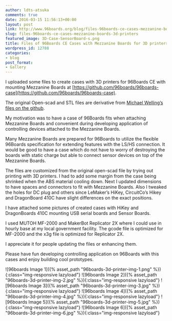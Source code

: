 ```yaml
---
author: ldts-atsuka
comments: true
date: 2016-03-15 11:56:13+00:00
layout: post
link: http://www.96boards.org/blog/files-96boards-ce-cases-mezzanine-boards-3d-printers/
slug: files-96boards-ce-cases-mezzanine-boards-3d-printers
featured_image: 3D-Case-SensorBoard-s.png
title: Files of 96Boards CE Cases with Mezzanine Boards for 3D printers
wordpress_id: 12788
categories:
- blog
post_format:
- Gallery
---
```


I uploaded some files to create cases with 3D printers for 96Boards CE with mounting Mezzanine Boards at [https://github.com/96boards/96boards-case](https://github.com/96boards/96boards-case).

The original Open-scad and STL files are derivative from [Michael Welling’s files on the github](https://github.com/mwelling).

My motivation was to have a case of 96Boards fits when attaching Mezzanine Boards and convenient during developing application of controlling devices attached to the Mezzanine Boards.

Many Mezzanine Boards are prepared for 96Boards to utilize the flexible 96Boards specification for extending features with the LS/HS connection.
It would be good to have a case which do not have to worry of destroying the boards with static charge but able to connect sensor devices on top of the Mezzanine Boards.

The files are customized from the original open-scad file by trying out printing with 3D printers. I had to add some margin from the case being shrinked when the ABS material cooling down. Next I updated dimensions to have spaces and connectors to fit with Mezzanine Boards. Also I tweaked the holes for DC plug and others since LeMaker’s HiKey, CircuitCo’s Hikey and DragonBoard 410C have slight differences on the exact positions.

I have attached some pictures of created cases with HiKey and DragonBoards 410C mounting USB serial boards and Sensor Boards.

I used MUTOH MF-2000 and MakerBot Replicator 2X where I could use in hourly base at my local government facility. The gcode file is optimized for MF-2000 and the x3g file is optimized for Replicator 2X.

I appreciate it for people updating the files or enhancing them.

Please have fun developing controlling application on 96Boards with this cases and enjoy building cool prototypes.

![96boards Image 1]({% asset_path "96boards-3d-printer-img-1.png" %}){:class="img-responsive lazyload"}
![96boards Image 2]({% asset_path "96boards-3d-printer-img-2.jpg" %}){:class="img-responsive lazyload"}
![96boards Image 3]({% asset_path "96boards-3d-printer-img-3.jpg" %}){:class="img-responsive lazyload"}
![96boards Image 4]({% asset_path "96boards-3d-printer-img-4.jpg" %}){:class="img-responsive lazyload"}
![96boards Image 5]({% asset_path "96boards-3d-printer-img-5.jpg" %}){:class="img-responsive lazyload"}
![96boards Image 6]({% asset_path "96boards-3d-printer-img-6.jpg" %}){:class="img-responsive lazyload"}
